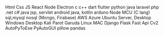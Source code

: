 Html
Css
JS
React
Node
Electron
c
c++
dart
flutter
python
java
laravel
php
.net
c#
java jsp, servlet
android java, kotlin
arduno
Node MCU (C lang)
sql,mysql
nosql (Mongo, Firabase)
AWS
Azure
Ubuntu Server, Desktop
Windows Desktop
Kali
Parot
Garuda Linux
MAC
Django
Flask
Fast Api
Cv2
AutoPyToExe
PyAutoGUI
pillow
pandas
